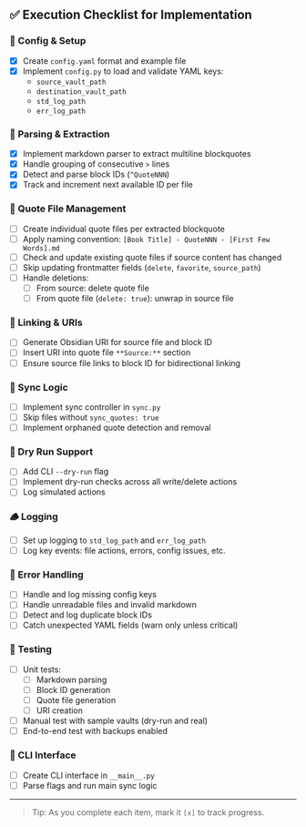 ## ✅ Execution Checklist for Implementation

### 🔧 Config & Setup
- [x] Create `config.yaml` format and example file
- [x] Implement `config.py` to load and validate YAML keys:
  - `source_vault_path`
  - `destination_vault_path`
  - `std_log_path`
  - `err_log_path`

### 🧠 Parsing & Extraction
- [x] Implement markdown parser to extract multiline blockquotes
- [x] Handle grouping of consecutive `>` lines
- [x] Detect and parse block IDs (`^QuoteNNN`)
- [x] Track and increment next available ID per file

### 📁 Quote File Management
- [ ] Create individual quote files per extracted blockquote
- [ ] Apply naming convention: `[Book Title] - QuoteNNN - [First Few Words].md`
- [ ] Check and update existing quote files if source content has changed
- [ ] Skip updating frontmatter fields (`delete`, `favorite`, `source_path`)
- [ ] Handle deletions:
  - [ ] From source: delete quote file
  - [ ] From quote file (`delete: true`): unwrap in source file

### 🔗 Linking & URIs
- [ ] Generate Obsidian URI for source file and block ID
- [ ] Insert URI into quote file `**Source:**` section
- [ ] Ensure source file links to block ID for bidirectional linking

### 🔁 Sync Logic
- [ ] Implement sync controller in `sync.py`
- [ ] Skip files without `sync_quotes: true`
- [ ] Implement orphaned quote detection and removal

### 🚫 Dry Run Support
- [ ] Add CLI `--dry-run` flag
- [ ] Implement dry-run checks across all write/delete actions
- [ ] Log simulated actions

### 🪵 Logging
- [ ] Set up logging to `std_log_path` and `err_log_path`
- [ ] Log key events: file actions, errors, config issues, etc.

### 🛑 Error Handling
- [ ] Handle and log missing config keys
- [ ] Handle unreadable files and invalid markdown
- [ ] Detect and log duplicate block IDs
- [ ] Catch unexpected YAML fields (warn only unless critical)

### 🧪 Testing
- [ ] Unit tests:
  - [ ] Markdown parsing
  - [ ] Block ID generation
  - [ ] Quote file generation
  - [ ] URI creation
- [ ] Manual test with sample vaults (dry-run and real)
- [ ] End-to-end test with backups enabled

### 🚀 CLI Interface
- [ ] Create CLI interface in `__main__.py`
- [ ] Parse flags and run main sync logic

---

> Tip: As you complete each item, mark it `[x]` to track progress.